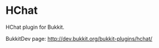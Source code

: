 HChat
======

HChat plugin for Bukkit.

BukkitDev page: http://dev.bukkit.org/bukkit-plugins/hchat/

